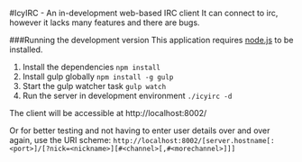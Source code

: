 #IcyIRC - An in-development web-based IRC client
It can connect to irc, however it lacks many features and there are bugs.

###Running the development version
This application requires [node.js](https://nodejs.org/) to be installed.

1. Install the dependencies `npm install`
2. Install gulp globally `npm install -g gulp`
3. Start the gulp watcher task `gulp watch`
4. Run the server in development environment `./icyirc -d`

The client will be accessible at http://localhost:8002/

Or for better testing and not having to enter user details over and over again, use the URI scheme: `http://localhost:8002/[server.hostname[:<port>]/[?nick=<nickname>][#<channel>[,#<morechannel>]]]`